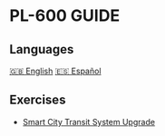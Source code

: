 # PL-600 GUIDE

## Languages
[🇬🇧 English](/docs/en/index.md)
[🇪🇸 Español](/docs/es/index.md)

## Exercises
<!-- - [Contoso Enterprises](exercises/contoso-enterprises.md) -->
- [Smart City Transit System Upgrade](exercises/Exercise.md)
